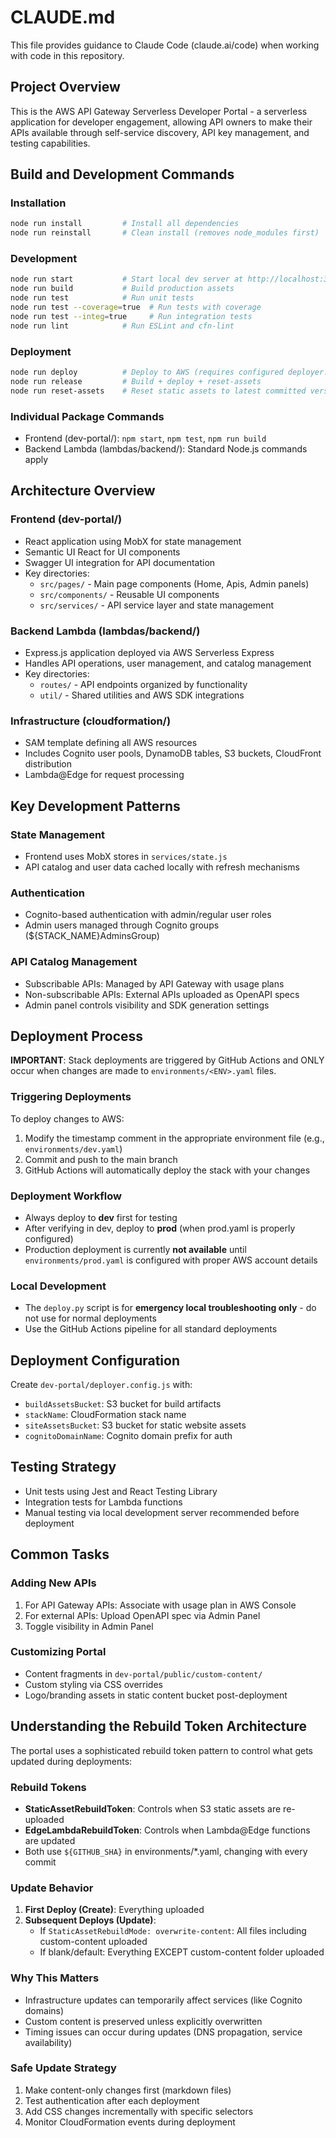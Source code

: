 # CLAUDE.md

This file provides guidance to Claude Code (claude.ai/code) when working with code in this repository.

## Project Overview

This is the AWS API Gateway Serverless Developer Portal - a serverless application for developer engagement, allowing API owners to make their APIs available through self-service discovery, API key management, and testing capabilities.

## Build and Development Commands

### Installation
```bash
node run install         # Install all dependencies
node run reinstall       # Clean install (removes node_modules first)
```

### Development
```bash
node run start           # Start local dev server at http://localhost:3000
node run build           # Build production assets
node run test            # Run unit tests
node run test --coverage=true  # Run tests with coverage
node run test --integ=true     # Run integration tests
node run lint            # Run ESLint and cfn-lint
```

### Deployment
```bash
node run deploy          # Deploy to AWS (requires configured deployer.config.js)
node run release         # Build + deploy + reset-assets
node run reset-assets    # Reset static assets to latest committed version
```

### Individual Package Commands
- Frontend (dev-portal/): `npm start`, `npm test`, `npm run build`
- Backend Lambda (lambdas/backend/): Standard Node.js commands apply

## Architecture Overview

### Frontend (dev-portal/)
- React application using MobX for state management
- Semantic UI React for UI components
- Swagger UI integration for API documentation
- Key directories:
  - `src/pages/` - Main page components (Home, Apis, Admin panels)
  - `src/components/` - Reusable UI components
  - `src/services/` - API service layer and state management

### Backend Lambda (lambdas/backend/)
- Express.js application deployed via AWS Serverless Express
- Handles API operations, user management, and catalog management
- Key directories:
  - `routes/` - API endpoints organized by functionality
  - `util/` - Shared utilities and AWS SDK integrations

### Infrastructure (cloudformation/)
- SAM template defining all AWS resources
- Includes Cognito user pools, DynamoDB tables, S3 buckets, CloudFront distribution
- Lambda@Edge for request processing

## Key Development Patterns

### State Management
- Frontend uses MobX stores in `services/state.js`
- API catalog and user data cached locally with refresh mechanisms

### Authentication
- Cognito-based authentication with admin/regular user roles
- Admin users managed through Cognito groups (${STACK_NAME}AdminsGroup)

### API Catalog Management
- Subscribable APIs: Managed by API Gateway with usage plans
- Non-subscribable APIs: External APIs uploaded as OpenAPI specs
- Admin panel controls visibility and SDK generation settings

## Deployment Process

**IMPORTANT**: Stack deployments are triggered by GitHub Actions and ONLY occur when changes are made to `environments/<ENV>.yaml` files.

### Triggering Deployments
To deploy changes to AWS:
1. Modify the timestamp comment in the appropriate environment file (e.g., `environments/dev.yaml`)
2. Commit and push to the main branch
3. GitHub Actions will automatically deploy the stack with your changes

### Deployment Workflow
- Always deploy to **dev** first for testing
- After verifying in dev, deploy to **prod** (when prod.yaml is properly configured)
- Production deployment is currently **not available** until `environments/prod.yaml` is configured with proper AWS account details

### Local Development
- The `deploy.py` script is for **emergency local troubleshooting only** - do not use for normal deployments
- Use the GitHub Actions pipeline for all standard deployments

## Deployment Configuration

Create `dev-portal/deployer.config.js` with:
- `buildAssetsBucket`: S3 bucket for build artifacts
- `stackName`: CloudFormation stack name
- `siteAssetsBucket`: S3 bucket for static website assets
- `cognitoDomainName`: Cognito domain prefix for auth

## Testing Strategy

- Unit tests using Jest and React Testing Library
- Integration tests for Lambda functions
- Manual testing via local development server recommended before deployment

## Common Tasks

### Adding New APIs
1. For API Gateway APIs: Associate with usage plan in AWS Console
2. For external APIs: Upload OpenAPI spec via Admin Panel
3. Toggle visibility in Admin Panel

### Customizing Portal
- Content fragments in `dev-portal/public/custom-content/`
- Custom styling via CSS overrides
- Logo/branding assets in static content bucket post-deployment

## Understanding the Rebuild Token Architecture

The portal uses a sophisticated rebuild token pattern to control what gets updated during deployments:

### Rebuild Tokens
- **StaticAssetRebuildToken**: Controls when S3 static assets are re-uploaded
- **EdgeLambdaRebuildToken**: Controls when Lambda@Edge functions are updated
- Both use `${GITHUB_SHA}` in environments/*.yaml, changing with every commit

### Update Behavior
1. **First Deploy (Create)**: Everything uploaded
2. **Subsequent Deploys (Update)**:
   - If `StaticAssetRebuildMode: overwrite-content`: All files including custom-content uploaded
   - If blank/default: Everything EXCEPT custom-content folder uploaded

### Why This Matters
- Infrastructure updates can temporarily affect services (like Cognito domains)
- Custom content is preserved unless explicitly overwritten
- Timing issues can occur during updates (DNS propagation, service availability)

### Safe Update Strategy
1. Make content-only changes first (markdown files)
2. Test authentication after each deployment
3. Add CSS changes incrementally with specific selectors
4. Monitor CloudFormation events during deployment